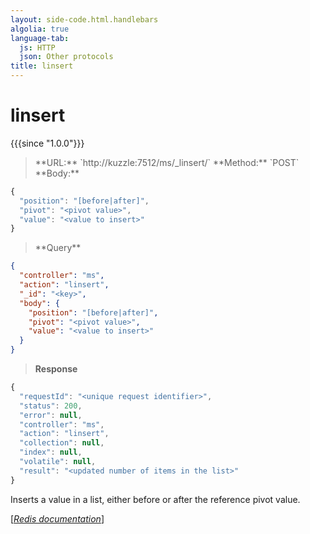 ```yaml
---
layout: side-code.html.handlebars
algolia: true
language-tab:
  js: HTTP
  json: Other protocols
title: linsert
---
```


# linsert

{{{since "1.0.0"}}}



<blockquote class="js">
<p>
**URL:** `http://kuzzle:7512/ms/_linsert/<key>`  
**Method:** `POST`  
**Body:**
</p>
</blockquote>


```js
{
  "position": "[before|after]",
  "pivot": "<pivot value>",
  "value": "<value to insert>"
}
```



<blockquote class="json">
<p>
**Query**
</p>
</blockquote>


```json
{
  "controller": "ms",
  "action": "linsert",
  "_id": "<key>",
  "body": {
    "position": "[before|after]",
    "pivot": "<pivot value>",
    "value": "<value to insert>"
  }
}
```

>**Response**

```javascript
{
  "requestId": "<unique request identifier>",
  "status": 200,
  "error": null,
  "controller": "ms",
  "action": "linsert",
  "collection": null,
  "index": null,
  "volatile": null,
  "result": "<updated number of items in the list>"
}
```

Inserts a value in a list, either before or after the reference pivot value.

[[_Redis documentation_]](https://redis.io/commands/linsert)
